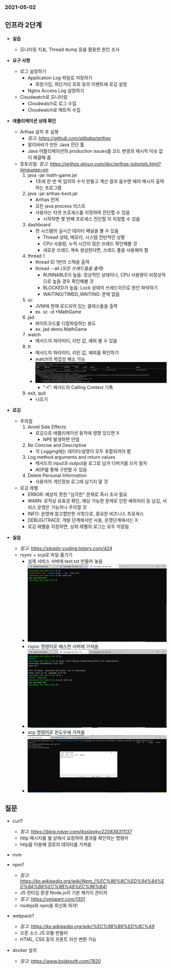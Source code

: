 ### 2021-05-02

## 인프라 2단계
- __실습__
    - 모니터링 지표, Thread dump 등을 활용한 원인 조사

- __요구 사항__
    - 로그 설정하기
        - Application Log 파일로 저장하기
            - 회원가입, 최단거리 조회 등의 이벤트에 로깅 설정
        - Nginx Access Log 설정하기
    - Cloudwatch로 모니터링
        - Cloudwatch로 로그 수집
        - Cloudwatch로 메트릭 수집

- __애플리케이션 상태 확인__
    - Arthas 설치 후 실행
        - *참고: https://github.com/alibaba/arthas*
        - 알리바바가 만든 Java 진단 툴
        - Java 어플리케이션의 production issues를 코드 변경과 재시작 이슈 없이 해결해 줌
    - 튜토리얼: *참고: https://arthas.aliyun.com/doc/arthas-tutorials.html?language=en*
        1. java -jar math-game.jar 
            - 1초에 한 번 씩 임의의 수식 만들고 계산 결과 음수면 에러 메시지 출력하는 프로그램
        2. java -jar arthas-boot.jar
            - Arthas 런쳐
            - 모든 java process 리스트
            - 사용자는 타겟 프로세스를 지정하여 진단할 수 있음
                - 시작하면 몇 번째 프로세스 진단할 지 지정할 수 있음
        3. dashboard
            - 현 시스템의 실시간 데이터 패널을 볼 수 있음
                - Thread 상태, 메모리, 시스템 전반적인 상황
                - CPU 사용량, 누적 시간이 많은 쓰레드 확인해볼 것
                - 새로운 쓰레드 계속 생성한다면, 쓰레드 풀을 사용해야 함
        4. thread 1
            - thread ID 1번의 스택을 출력
            - thread --all *(모든 쓰레드들을 출력)*
                - RUNNABLE이 높음: 정상적인 상태이나, CPU 사용량이 비정상적으로 높을 경우 확인해볼 것
                - BLOCKED가 높음: Lock 상태의 쓰레드이므로 원인 파악하기
                - WAITING/TIMED_WAITING: 문제 없음
        5. sc
            - JVM에 현재 로드되어 있는 클래스들을 출력
            - ex. sc -d *MathGame
        6. jad
            - 바이트코드를 디컴파일하는 용도
            - ex. jad demo.MathGame
        7. watch
            - 메서드의 파라미터, 리턴 값, 예외 볼 수 있음
        8. tt
            - 메서드의 파라미터, 리턴 값, 예외를 확인하기
            - watch의 복잡성 해소 가능
            - ![resource](../image/tt-2021-05-02.PNG)
                - "-t": 메서드의 Calling Context 기록
        9. exit, quit
            - 나오기
            
- __로깅__
    - 주의점
        1. Avoid Side Effects
            - 로깅으로 애플리케이션 동작에 영향 있으면 X
                - NPE 발생하면 안댐
        2. Be Concise and Descriptive
            - 각 Logging에는 데이터/설명이 모두 포함되어야 함
        3. Log method arguments and return values
            - 메서드의 input과 output을 로그로 남겨 디버거를 쓰지 말자
            - AOP를 통해 구현할 수 있음
        4. Delete Personal Information
            - 사용자의 개인정보 로그에 남기지 말 것
    - 로깅 레벨
        - ERROR: 예상치 못한 "심각한" 문제로 즉시 조사 필요
        - WARN: 로직상 유효성 확인, 예상 가능한 문제로 인한 예외처리 등 남김, 서비스 운영은 가능하나 주의할 것
        - INFO: 운영에 참고할만한 사항으로, 중요한 비즈니스 프로세스
        - DEBUG/TRACE: 개발 단계에서만 사용, 운영단계에서는 X
        - 로깅 레벨을 지정하면, 상위 레벨의 로그는 모두 저장됨 

- __실습__
    - *참고: https://steady-coding.tistory.com/424*
    - rsync + scp로 파일 옮기기
        - 실제 서비스 서버에 text.txt 만들어 놓음
        - ![resource](../image/service-rsync-2021-05-02.PNG)
        - rsync 명령어로 배스쳔 서버에 가져옴
        - ![resource](../image/bastion-rsync-2021-05-02.PNG)
        - scp 명령어로 윈도우에 가져옴
        - ![resource](../image/window-scp-2021-05-02.PNG)

## 질문
- curl?
    - *참고: https://blog.naver.com/jkssleeky/220838311137*
    - http 메시지를 쉘 상에서 요청하여 결과를 확인하는 명령어
    - http를 이용해 경로의 데이터를 가져옴

- nvm

- npm?
    - *참고: https://ko.wikipedia.org/wiki/Npm_(%EC%86%8C%ED%94%84%ED%8A%B8%EC%9B%A8%EC%96%B4)*
    - JS 런타임 환경 Node.js의 기본 패키지 관리자
    - *참고: https://velopert.com/1351*
    - nodejs와 npm을 최신화 하자!
    
- webpack?
    - *참고: https://ko.wikipedia.org/wiki/%EC%9B%B9%ED%8C%A9*
    - 오픈 소스 JS 모듈 번들러
    - HTML, CSS 등의 프론트 자산 변환 가능

- docker 설치
    - *참고: https://www.bsidesoft.com/7820*